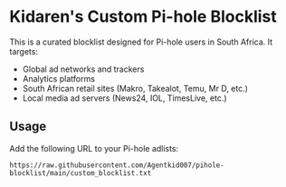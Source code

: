 # Kidaren's Custom Pi-hole Blocklist

This is a curated blocklist designed for Pi-hole users in South Africa. It targets:

- Global ad networks and trackers
- Analytics platforms
- South African retail sites (Makro, Takealot, Temu, Mr D, etc.)
- Local media ad servers (News24, IOL, TimesLive, etc.)

## Usage

Add the following URL to your Pi-hole adlists:
```
https://raw.githubusercontent.com/Agentkid007/pihole-blocklist/main/custom_blocklist.txt
```
